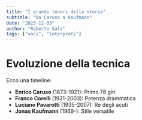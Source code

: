 ```yaml
---
title: "I grandi tenori della storia"
subtitle: "Da Caruso a Kaufmann"
date: "2023-12-03"
author: "Roberto Sala"
tags: ["voci", "interpreti"]
---
```


# Evoluzione della tecnica

Ecco una timeline:

- **Enrico Caruso** (1873-1921): Primo 78 giri
- **Franco Corelli** (1921-2003): Potenza drammatica
- **Luciano Pavarotti** (1935-2007): Re degli acuti
- **Jonas Kaufmann** (1969-): Stile versatile